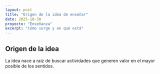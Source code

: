 ```yaml
---
layout: post
title: "Origen de la idea de enseñar"
date: 2025-10-30
proyecto: "Enseñanza"
excerpt: "Cómo surge y en qué está"
---
```

## Origen de la idea


La idea nace a raíz de buscar actividades que generen valor en el mayor posible de los sentidos.
